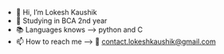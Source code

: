 - 👋 Hi, I’m Lokesh Kaushik
- 🌱 Studying in BCA 2nd year
- 📚 Languages knows --> python and C
- 📫 How to reach me --> 📧 contact.lokeshkaushik@gmail.com

<!---
l-kaushik/l-kaushik is a ✨ special ✨ repository because its `README.md` (this file) appears on your GitHub profile.
You can click the Preview link to take a look at your changes.
--->
